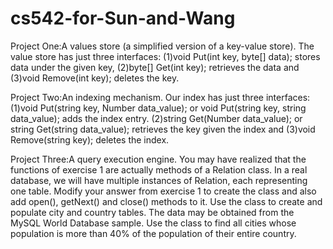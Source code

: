 # cs542-for-Sun-and-Wang
Project One:A values store (a simplified version of a key-value store). The value store has just three interfaces:
(1)void Put(int key, byte[] data); stores data under the given key,
(2)byte[] Get(int key); retrieves the data and
(3)void Remove(int key); deletes the key.

Project Two:An indexing mechanism. Our index has just three interfaces:
(1)void Put(string key, Number data_value); or void Put(string key, string data_value); adds the index entry.
(2)string Get(Number data_value); or string Get(string data_value); retrieves the key given the index and
(3)void Remove(string key); deletes the index.

Project Three:A query execution engine. You may have realized that the functions of exercise 1 are actually methods of a Relation class. In a real database, we will have multiple instances of Relation, each representing one table. Modify your answer from exercise 1 to create the class and also add open(), getNext() and close() methods to it. Use the class to create and populate city and country tables. The data may be obtained from the MySQL World Database sample. Use the class to find all cities whose population is more than 40% of the population of their entire country.
